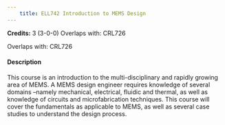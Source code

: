 ```yaml
---
    title: ELL742 Introduction to MEMS Design
---
```

**Credits:** 3 (3-0-0) Overlaps with: CRL726



Overlaps with: CRL726

#### Description 
This course is an introduction to the multi-disciplinary and rapidly growing area of MEMS. A MEMS design engineer requires knowledge of several domains –namely mechanical, electrical, fluidic and thermal, as well as knowledge of circuits and microfabrication techniques. This course will cover the fundamentals as applicable to MEMS, as well as several case studies to understand the design process.
